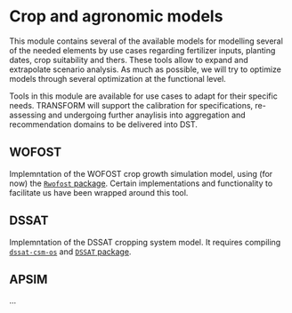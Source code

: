 # Crop and agronomic models

This module contains several of the available models for modelling several of the needed elements by use cases regarding fertilizer inputs, planting dates, crop suitability and thers. These tools allow to expand and extrapolate scenario analysis. As much as possible, we will try to optimize models through several optimization at the functional level.

Tools in this module are available for use cases to adapt for their specific needs. TRANSFORM will support the calibration for specifications, re-assessing and undergoing further anaylisis into aggregation and recommendation domains to be delivered into DST.

## WOFOST
Implemntation of the WOFOST crop growth simulation model, using (for now) the [``Rwofost`` package](https://cran.r-project.org/web/packages/Rwofost/index.html). Certain implementations and functionality to facilitate us have been wrapped around this tool.

## DSSAT
Implemntation of the DSSAT cropping system model. It requires compiling [``dssat-csm-os``](https://github.com/DSSAT/dssat-csm-os) and [``DSSAT`` package](https://cran.r-project.org/web/packages/DSSAT/index.html).

## APSIM
...